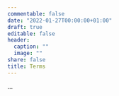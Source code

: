 ```yaml
---
commentable: false
date: "2022-01-27T00:00:00+01:00"
draft: true
editable: false
header:
  caption: ""
  image: ""
share: false
title: Terms
---
```


...
